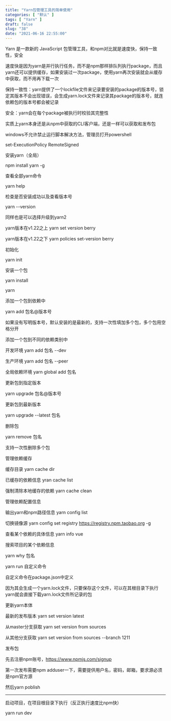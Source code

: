 ```yaml
---
title: "Yarn包管理工具的简单使用"
categories: [ "默认" ]
tags: [ "Yarn" ]
draft: false
slug: "38"
date: "2021-06-16 22:55:00"
---
```


Yarn 是一款新的 JavaScript 包管理工具，和npm对比就是速度快，保持一致性，安全

速度快是因为yarn是并行执行任务，而不是npm那样排队列执行package，而且yarn还可以提供缓存，如果安装过一次package，使用yarn再次安装就会从缓存中获取，而不用再下载一次

保持一致性：yarn提供了一个lockfile文件来记录要安装的package的版本号，锁定其版本不会出现错误，会生成yarn.lock文件来记录其package的版本号，就连依赖包的版本号都会被记录

安全：yarn会在每个package被执行时校验其完整性

实质上yarn本身还是从npm中获取的CLI客户端，还是一样可以获取和发布包

windows不允许禁止运行脚本解决方法，管理员打开powershell

set-ExecutionPolicy RemoteSigned


安装yarn（全局）

npm install yarn -g

查看全部yarn命令

yarn help


检查是否安装成功以及查看版本号

yarn --version


同样也是可以选择升级到yarn2

yarn版本在v1.22之上
yarn set version berry

yarn版本在v1.22之下
yarn policies set-version berry

初始化

yarn init 


安装一个包

yarn install

yarn




添加一个包到依赖中

yarn add 包名@版本号

如果没有写明版本号，默认安装的是最新的，支持一次性填加多个包，多个包用空格分开

添加一个包到不同的依赖类别中

开发环境
yarn add 包名 --dev

生产环境
yarn add 包名 --peer


全局依赖环境
yarn global add 包名


更新包到指定版本

yarn upgrade 包名@版本号


更新包到最新版本

yarn upgrade --latest 包名


删除包

yarn remove 包名

支持一次性删除多个包

管理依赖缓存

缓存目录
yarn cache dir


已缓存的依赖信息
yran cache list

强制清除本地缓存的依赖
yarn cache clean

管理依赖配置信息

输出yarn和npm路径信息
yarn config list

切换镜像源
yarn config set registry https://registry.npm.taobao.org -g

查看某个依赖的具体信息
yarn info vue

搜索项目的某个依赖信息

yarn why 包名

yarn run 自定义命令

自定义命令在package.json中定义


因为其会生成一个yarn.lock文件，只要保存这个文件，可以在其根目录下执行yarn就会直接下载yarn.lock文件所记录的包

更新yarn本体

最新的发布版本
yarn set version latest

从master分支获取
yarn set version from sources

从其他分支获取
yarn set version from sources --branch 1211


发布包

先去注册npm账号，https://www.npmjs.com/signup

第一次发布需要npm adduser一下，需要提供用户名，密码，邮箱，要求源必须是npm官方源

然后yarn poblish



---

启动项目，在项目根目录下执行（反正执行速度比npm快）

yarn run dev




